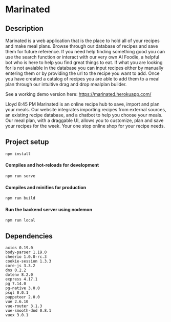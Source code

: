 # Marinated

## Description
Marinated is a web application that is the place to hold all of your recipes and make meal plans. Browse through our database of recipes and save them for future reference. If you need help finding something good you can use the search function or interact with our very own AI Foodie, a helpful bot who is here to help you find great things to eat. If what you are looking for is not avaiable in the database you can input recipes either by manually entering them or by providing the url to the recipe you want to add. Once you have created a catalog of recipes you are able to add them to a meal plan through our intuitive drag and drop mealplan builder. 

See a working demo version here: https://marinated.herokuapp.com/

Lloyd 8:45 PM
Marinated is an online recipe hub to save, import and plan your meals. Our website integrates importing recipes from external sources, an existing recipe database, and a chatbot to help you choose your meals.  Our meal plan, with a draggable UI, allows you to customize, plan and save your recipes for the week. Your one stop online shop for your recipe needs.

## Project setup
```
npm install
```

#### Compiles and hot-reloads for development
```
npm run serve
```

#### Compiles and minifies for production
```
npm run build
```

#### Run the backend server using nodemon
```
npm run local
```

## Dependencies

    axios 0.19.0
    body-parser 1.19.0
    cheerio 1.0.0-rc.3
    cookie-session 1.3.3
    core-js 3.3.2
    dns 0.2.2
    dotenv 8.2.0
    express 4.17.1
    pg 7.14.0
    pg-native 3.0.0
    psql 0.0.1
    puppeteer 2.0.0
    vue 2.6.10
    vue-router 3.1.3
    vue-smooth-dnd 0.8.1
    vuex 3.0.1